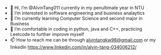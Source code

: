 - 👋 Hi, I’m @AlvinTang011 currently in my penultimate year in NTU
- 👀 I’m interested in software engineering and business analaytics
- 🌱 I’m currently learning Computer Science and second major in Business
- 💞️ I’m comfortable in coding in python, java and C++, practicing Leetcode to further improve myself
- 📫 How to reach me can be through alvintangkw98@gmail.com or my linkedln https://www.linkedin.com/in/alvin-tang-034006212/

<!---
AlvinTang011/AlvinTang011 is a ✨ special ✨ repository because its `README.md` (this file) appears on your GitHub profile.
You can click the Preview link to take a look at your changes.
--->

